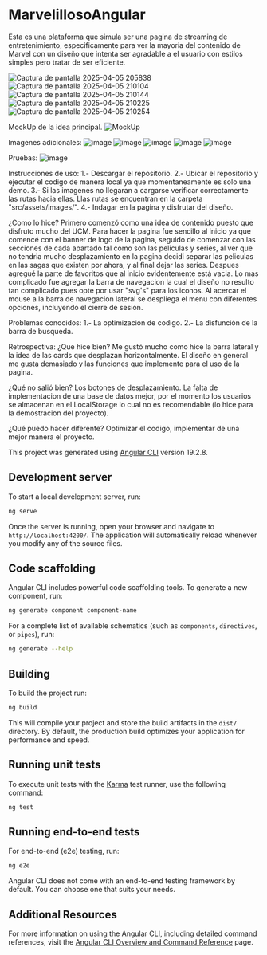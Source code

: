 # MarvelillosoAngular

Esta es una plataforma que simula ser una pagina de streaming de entretenimiento, especificamente para ver la mayoria del contenido de Marvel con un diseño que intenta ser agradable a el usuario con estilos simples pero tratar de ser eficiente.

![Captura de pantalla 2025-04-05 205838](https://github.com/user-attachments/assets/f2feae06-b22b-4848-9e37-216cb194f3f7)
![Captura de pantalla 2025-04-05 210104](https://github.com/user-attachments/assets/81e5e21d-7c0f-49e8-a3a5-d7c5238f2688)
![Captura de pantalla 2025-04-05 210144](https://github.com/user-attachments/assets/d4241c39-a8cd-45cd-bc2e-b022cbea2ff7)
![Captura de pantalla 2025-04-05 210225](https://github.com/user-attachments/assets/199b511e-fd33-46b2-89b8-40d6c805e53c)
![Captura de pantalla 2025-04-05 210254](https://github.com/user-attachments/assets/c74bea8a-6f96-46ed-abf0-316cc421252c)

MockUp de la idea principal.
![MockUp](https://github.com/user-attachments/assets/6dea2912-1eda-47b6-a04a-81516936a428)

Imagenes adicionales:
![image](https://github.com/user-attachments/assets/109648d2-1039-4dd9-b768-bf845366a9f6)
![image](https://github.com/user-attachments/assets/280a9ca1-7273-40ed-b4b4-5a90299d95d8)
![image](https://github.com/user-attachments/assets/a8159585-208f-4c9c-8870-0440a4d26c10)
![image](https://github.com/user-attachments/assets/70a88e69-42d6-414d-b793-7d7b7dec60ff)
![image](https://github.com/user-attachments/assets/c39f2d97-a712-4dfe-b462-2fbb8e7891e7)

Pruebas: 
![image](https://github.com/user-attachments/assets/44ad3e83-74e6-4153-9019-92eeada240a5)





Instrucciones de uso:
1.- Descargar el repositorio.
2.- Ubicar el repositorio y ejecutar el codigo de manera local ya que momentaneamente es solo una demo.
3.- Si las imagenes no llegaran a cargarse verificar correctamente las rutas hacia ellas. Llas rutas se encuentran en la carpeta "src/assets/images/".
4.- Indagar en la pagina y disfrutar del diseño.


¿Como lo hice?
Primero comenzó como una idea de contenido puesto que disfruto mucho del UCM.
Para hacer la pagina fue sencillo al inicio ya que comencé con el banner de logo de la pagina, seguido de comenzar con las secciones de cada apartado tal como son las peliculas y series, al ver que no tendria mucho desplazamiento en la pagina decidi separar las peliculas en las sagas que existen por ahora, y al final dejar las series.
Despues agregué la parte de favoritos que al inicio evidentemente está vacia.
Lo mas complicado fue agregar la barra de navegacion la cual el diseño no resulto tan complicado pues opte por usar "svg's" para los iconos. Al acercar el mouse a la barra de navegacion lateral se despliega el menu con diferentes opciones, incluyendo el cierre de sesión.



Problemas conocidos:
1.- La optimización de codigo.
2.- La disfunción de la barra de busqueda.


Retrospectiva:
¿Que hice bien?
Me gustó mucho como hice la barra lateral y la idea de las cards que desplazan horizontalmente.
El diseño en general me gusta demasiado y las funciones que implemente para el uso de la pagina.

¿Qué no salió bien?
Los botones de desplazamiento.
La falta de implementacion de una base de datos mejor, por el momento los usuarios se almacenan en el LocalStorage lo cual no es recomendable (lo hice para la demostracion del proyecto).

¿Qué puedo hacer diferente?
Optimizar el codigo, implementar de una mejor manera el proyecto.

This project was generated using [Angular CLI](https://github.com/angular/angular-cli) version 19.2.8.

## Development server

To start a local development server, run:

```bash
ng serve
```

Once the server is running, open your browser and navigate to `http://localhost:4200/`. The application will automatically reload whenever you modify any of the source files.

## Code scaffolding

Angular CLI includes powerful code scaffolding tools. To generate a new component, run:

```bash
ng generate component component-name
```

For a complete list of available schematics (such as `components`, `directives`, or `pipes`), run:

```bash
ng generate --help
```

## Building

To build the project run:

```bash
ng build
```

This will compile your project and store the build artifacts in the `dist/` directory. By default, the production build optimizes your application for performance and speed.

## Running unit tests

To execute unit tests with the [Karma](https://karma-runner.github.io) test runner, use the following command:

```bash
ng test
```

## Running end-to-end tests

For end-to-end (e2e) testing, run:

```bash
ng e2e
```

Angular CLI does not come with an end-to-end testing framework by default. You can choose one that suits your needs.

## Additional Resources

For more information on using the Angular CLI, including detailed command references, visit the [Angular CLI Overview and Command Reference](https://angular.dev/tools/cli) page.

